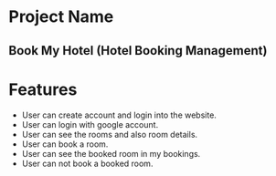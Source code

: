 # Project Name

## Book My Hotel (Hotel Booking Management)

# Features

* User can create account and login into the website.
* User can login with google account.
* User can see the rooms and also room details.
* User can book a room.
* User can see the booked room in my bookings.
* User can not book a booked room.

